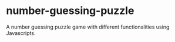 # number-guessing-puzzle
A number guessing puzzle game with different functionalities using Javascripts.
